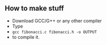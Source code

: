 ## How to make stuff
* Download GCC/G++ or any other compiler
* Type
* ```gcc fibonacci.c fibonacci.h -o OUTPUT```
* to compile it.
